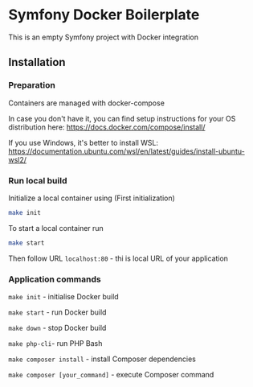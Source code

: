 # Symfony Docker Boilerplate

This is an empty Symfony project with Docker integration

## Installation

### Preparation

Containers are managed with docker-compose

In case you don't have it, you can find setup instructions for your OS distribution here: https://docs.docker.com/compose/install/

If you use Windows, it's better to install WSL: https://documentation.ubuntu.com/wsl/en/latest/guides/install-ubuntu-wsl2/

### Run local build

Initialize a local container using (First initialization)
```bash
make init
```

To start a local container run
```bash
make start
```

Then follow URL `localhost:80` - thi is local URL of your application

### Application commands
`make init` - initialise Docker build

`make start` - run Docker build

`make down` - stop Docker build

`make php-cli`- run PHP Bash

`make composer install` - install Composer dependencies

`make composer [your_command]` - execute Composer command
